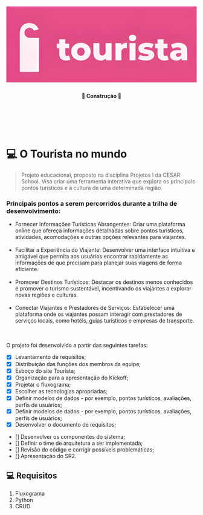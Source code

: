 <h1 align="center">
    <img alt="tourista" src="./Imagens_Tourista/Logo_Tourista.jpg"/>
</h1>


<h4 align="center">
    🚧 Construção 🚧
</h4>

<br>
<br>
<br>
<br>

# 💻 O Tourista no mundo

> Projeto educacional, proposto na disciplina Projetos I da CESAR School. Visa criar uma ferramenta interativa que explora os principais pontos turísticos e a cultura de uma determinada região.

### Principais pontos a serem percorridos durante a trilha de desenvolvimento:

<ul>
    <li>Fornecer Informações Turísticas Abrangentes: Criar uma plataforma online que ofereça informações detalhadas sobre pontos turísticos, atividades, acomodações e outras opções relevantes para viajantes.<br><br>
    </li>
    <li>Facilitar a Experiência do Viajante: Desenvolver uma interface intuitiva e amigável que permita aos usuários encontrar rapidamente as informações de que precisam para planejar suas viagens de forma eficiente.<br><br>
    </li>
    <li>Promover Destinos Turísticos: Destacar os destinos menos conhecidos e promover o turismo sustentável, incentivando os viajantes a explorar novas regiões e culturas.<br><br>
    </li>
    <li>Conectar Viajantes e Prestadores de Serviços: Estabelecer uma plataforma onde os viajantes possam interagir com prestadores de serviços locais, como hotéis, guias turísticos e empresas de transporte.
    </li><br><br>
</ul>



O projeto foi desenvolvido a partir das seguintes tarefas:

- [x] Levantamento de requisitos;
- [x] Distribuição das funções dos membros da equipe;
- [x] Esboço do site Tourista;
- [x] Organização para a apresentação do Kickoff;
- [x] Projetar o fluxograma;
- [x] Escolher as tecnologias apropriadas;
- [x] Definir modelos de dados - por exemplo, pontos turísticos, avaliações, perfis de usuários;
- [x] Definir modelos de dados - por exemplo, pontos turísticos, avaliações, perfis de usuários;
- [x] Desenvolver o documento de requisitos;
- [] Desenvolver os componentes do sistema;
- [] Definir o time de arquitetura a ser implementada;
- [] Revisão do código e corrigir possíveis problemáticas;
- [] Apresentação do SR2.



## 💻 Requisitos

1. Fluxograma
2. Python
3. CRUD

